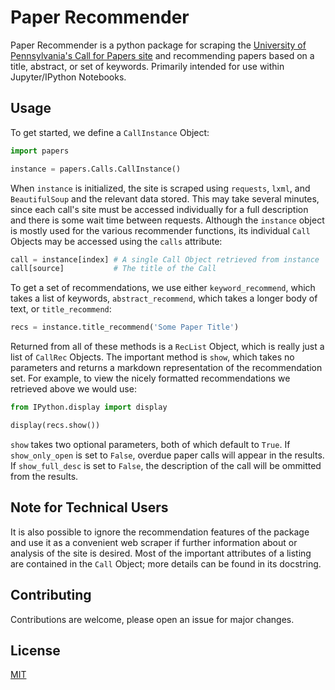 # Paper Recommender

Paper Recommender is a python package for scraping the [University of Pennsylvania's Call for Papers site](https://call-for-papers.sas.upenn.edu/) and recommending papers based on a title, abstract, or set of keywords.  Primarily intended for use within Jupyter/IPython Notebooks.

## Usage

To get started, we define a `CallInstance` Object:
```python
import papers

instance = papers.Calls.CallInstance()
```
When `instance` is initialized, the site is scraped using `requests`, `lxml`, and `BeautifulSoup` and the relevant data stored.  This may take several minutes, since each call's site must be accessed individually for a full description and there is some wait time between requests.  Although the `instance` object is mostly used for the various recommender functions, its individual `Call` Objects may be accessed using the `calls` attribute:
```python
call = instance[index] # A single Call Object retrieved from instance
call[source]           # The title of the Call
```
To get a set of recommendations, we use either `keyword_recommend`, which takes a list of keywords, `abstract_recommend`, which takes a longer body of text, or `title_recommend`:
```python
recs = instance.title_recommend('Some Paper Title')
```
Returned from all of these methods is a `RecList` Object, which is really just a list of `CallRec` Objects.  The important method is `show`, which takes no parameters and returns a markdown representation of the recommendation set.  For example, to view the nicely formatted recommendations we retrieved above we would use:
```python
from IPython.display import display

display(recs.show())
```
`show` takes two optional parameters, both of which default to `True`.  If `show_only_open` is set to `False`, overdue paper calls will appear in the results.  If `show_full_desc` is set to `False`, the description of the call will be ommitted from the results.

## Note for Technical Users
It is also possible to ignore the recommendation features of the package and use it as a convenient web scraper if further information about or analysis of the site is desired.  Most of the important attributes of a listing are contained in the `Call` Object; more details can be found in its docstring.

## Contributing

Contributions are welcome, please open an issue for major changes.

## License

[MIT](https://choosealicense.com/licenses/mit/)
